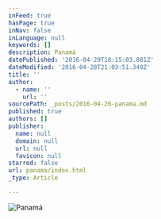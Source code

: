 ```yaml
---
inFeed: true
hasPage: true
inNav: false
inLanguage: null
keywords: []
description: Panamá
datePublished: '2016-04-29T18:15:03.081Z'
dateModified: '2016-04-28T21:03:51.349Z'
title: ''
author:
  - name: ''
    url: ''
sourcePath: _posts/2016-04-26-panama.md
published: true
authors: []
publisher:
  name: null
  domain: null
  url: null
  favicon: null
starred: false
url: panama/index.html
_type: Article

---
```

![Panamá](https://the-grid-user-content.s3-us-west-2.amazonaws.com/e7647ec2-6ef4-49cd-8e2e-7942d9575ebe.jpg)